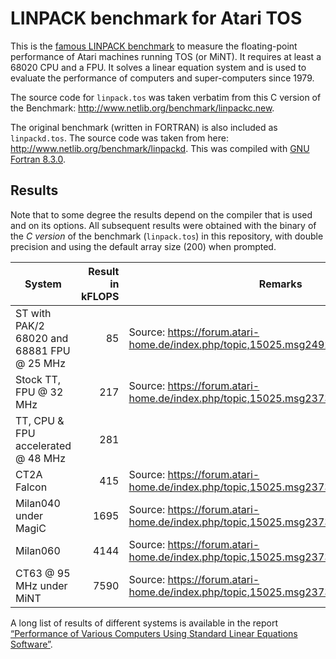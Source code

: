 # LINPACK benchmark for Atari TOS

This is the [famous LINPACK benchmark](https://en.wikipedia.org/wiki/LINPACK_benchmarks) to measure the floating-point performance of Atari machines running TOS (or MiNT). It requires at least a 68020 CPU and a FPU. It solves a linear equation system and is used to evaluate the performance of computers and super-computers since 1979.

The source code for `linpack.tos` was taken verbatim from this C version of the Benchmark: http://www.netlib.org/benchmark/linpackc.new.

The original benchmark (written in FORTRAN) is also included as `linpackd.tos`. The source code was taken from here: http://www.netlib.org/benchmark/linpackd. This was compiled with [GNU Fortran 8.3.0](http://tho-otto.de/crossmint.php).

## Results

Note that to some degree the results depend on the compiler that is used and on its options. All subsequent results were obtained with the binary of the *C version* of the benchmark (`linpack.tos`) in this repository, with double precision and using the default array size (200) when prompted.

System | Result in kFLOPS | Remarks
--- | ---: | ---
ST with PAK/2 68020 and 68881 FPU @ 25 MHz | 85 | Source: https://forum.atari-home.de/index.php/topic,15025.msg249259.html#msg249259
Stock TT, FPU @ 32 MHz | 217 | Source: https://forum.atari-home.de/index.php/topic,15025.msg237349.html#msg237349
TT, CPU & FPU accelerated @ 48 MHz | 281 |
CT2A Falcon | 415 | Source: https://forum.atari-home.de/index.php/topic,15025.msg237349.html#msg237349
Milan040 under MagiC | 1695 | Source: https://forum.atari-home.de/index.php/topic,15025.msg237349.html#msg237349
Milan060 | 4144 | Source: https://forum.atari-home.de/index.php/topic,15025.msg237349.html#msg237349
CT63 @ 95 MHz under MiNT | 7590 | Source: https://forum.atari-home.de/index.php/topic,15025.msg237349.html#msg237349

A long list of results of different systems is available in the report [“Performance of Various Computers Using Standard Linear Equations Software”](https://www.netlib.org/benchmark/performance.pdf).
